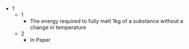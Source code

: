 - 1
	- 1
		- The energy required to fully melt 1kg of a substance without a change in temperature
	- 2
		- In Paper
